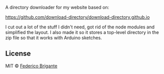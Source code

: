 A directory downloader for my website based on:

https://github.com/download-directory/download-directory.github.io

I cut out a lot of the stuff I didn't need, got rid of the node modules and simplified the layout.
I also made it so it stores a top-level directory in the zip file so that it works with Arduino
sketches.

## License

MIT © [Federico Brigante](http://twitter.com/bfred_it)
